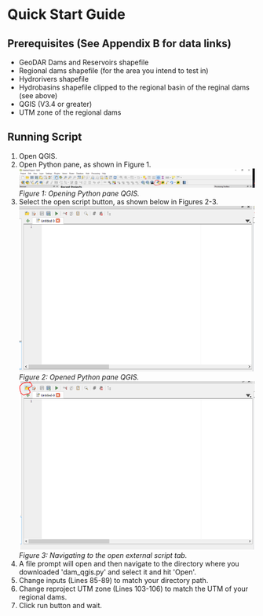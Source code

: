# Quick Start Guide

## Prerequisites (See Appendix B for data links)
* GeoDAR Dams and Reservoirs shapefile 
* Regional dams shapefile (for the area you intend to test in)
* Hydrorivers shapefile 
* Hydrobasins shapefile clipped to the regional basin of the reginal dams (see above)
* QGIS (V3.4 or greater)
* UTM zone of the regional dams

## Running Script
1. Open QGIS.
2. Open Python pane, as shown in Figure 1.
![Figure 1](/img/qgis_py0.PNG)
*Figure 1: Opening Python pane QGIS.*
3. Select the open script button, as shown below in Figures 2-3.
![Figure 2](/img/qgis_py1.PNG)
*Figure 2: Opened Python pane QGIS.*
![Figure 3](/img/qgis_py2.PNG)
*Figure 3: Navigating to the open external script tab.*
4. A file prompt will open and then navigate to the directory where you downloaded 'dam_qgis.py' and select it and hit 'Open'.
5. Change inputs (Lines 85-89) to match your directory path.
6. Change reproject UTM zone (Lines 103-106) to match the UTM of your regional dams.
7. Click run button and wait.
